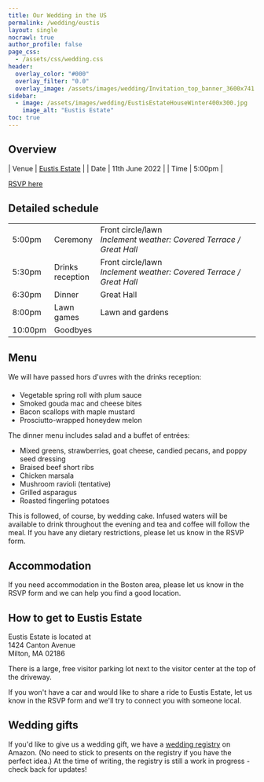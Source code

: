 ```yaml
---
title: Our Wedding in the US
permalink: /wedding/eustis
layout: single
nocrawl: true
author_profile: false
page_css:
  - /assets/css/wedding.css
header:
  overlay_color: "#000"
  overlay_filter: "0.0"
  overlay_image: /assets/images/wedding/Invitation_top_banner_3600x741.png
sidebar:
  - image: /assets/images/wedding/EustisEstateHouseWinter400x300.jpg
    image_alt: "Eustis Estate"
toc: true
---
```


## Overview

| Venue | [Eustis Estate](https://www.historicnewengland.org/property/eustis-estate-museum-study-center/) |
| Date  | 11th June 2022                                      |
| Time  | 5:00pm                                              |

<a href="https://forms.gle/1cbQNSMAsCvfvSfEA" class="btn btn--primary btn--large">RSVP here</a>

## Detailed schedule

<table>
  <colgroup>
     <col>
     <col>
     <col style="width: 375px">
  </colgroup>
  <tbody>
    <tr>
      <td>5:00pm</td>
      <td>Ceremony</td>
      <td>Front circle/lawn<br><em>Inclement weather: Covered Terrace / Great Hall</em></td>
    </tr>
    <tr>
      <td>5:30pm</td>
      <td>Drinks reception</td>
      <td>Front circle/lawn<br><em>Inclement weather: Covered Terrace / Great Hall</em></td>
    </tr>
    <tr>
      <td>6:30pm</td>
      <td>Dinner</td>
      <td>Great Hall</td>
    </tr>
    <tr>
      <td>8:00pm</td>
      <td>Lawn games</td>
      <td>Lawn and gardens</td>
    </tr>
    <tr>
      <td>10:00pm</td>
      <td>Goodbyes</td>
      <td>&nbsp;</td>
    </tr>
  </tbody>
</table>

## Menu

We will have passed hors d'&#156;uvres with the drinks reception:

* Vegetable spring roll with plum sauce
* Smoked gouda mac and cheese bites
* Bacon scallops with maple mustard
* Prosciutto-wrapped honeydew melon

The dinner menu includes salad and a buffet of entrées:

* Mixed greens, strawberries, goat cheese, candied pecans, and poppy seed dressing
* Braised beef short ribs
* Chicken marsala
* Mushroom ravioli (tentative)
* Grilled asparagus
* Roasted fingerling potatoes

This is followed, of course, by wedding cake. Infused waters will be available to drink throughout the evening and tea and coffee will follow the meal. If you have any dietary restrictions, please let us know in the RSVP form.

## Accommodation

If you need accommodation in the Boston area, please let us know in the RSVP form and we can help you find a good location.

## How to get to Eustis Estate

Eustis Estate is located at  
1424 Canton Avenue  
Milton, MA 02186

There is a large, free visitor parking lot next to the visitor center at the top of the driveway.

If you won't have a car and would like to share a ride to Eustis Estate, let us know in the RSVP form and we'll try to connect you with someone local.

## Wedding gifts

If you'd like to give us a wedding gift, we have a [wedding registry](https://www.amazon.com/wedding/hayley-ross-paul-cummer--june-2022/registry/31I9YKCDJTCY3) on Amazon. (No need to stick to presents on the registry if you have the perfect idea.) At the time of writing, the registry is still a work in progress - check back for updates!
